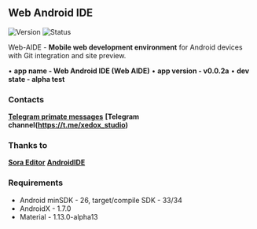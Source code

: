 ## Web Android IDE 

![Version](https://img.shields.io/badge/Version-v0.0.1-blue) 
![Status](https://img.shields.io/badge/Status-Alpha_Testing-orange)

Web-AIDE - **Mobile web development environment** for Android devices with Git integration and site preview.

• **app name - Web Android IDE (Web AIDE)**
• **app version - v0.0.2a**
• **dev state - alpha test**

### Contacts

**[Telegram primate messages](https://t.me/XedoxSL)**
**[Telegram channel(https://t.me/xedox_studio)**

### Thanks to
**[Sora Editor](https://github.com/Rosemoe/sora-editor.git)**
**[AndroidIDE](https://github.com/AndroidIDEOfficial/AndroidIDE.git)**

### Requirements
- Android minSDK - 26, target/compile SDK - 33/34
- AndroidX - 1.7.0
- Material - 1.13.0-alpha13
